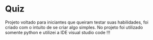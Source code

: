 # Quiz

Projeto voltado para iniciantes que queiram testar suas habilidades, foi criado com o intuito de se criar algo simples. No projeto foi utilizado somente python e utilizei a IDE
visual studio code
!!!